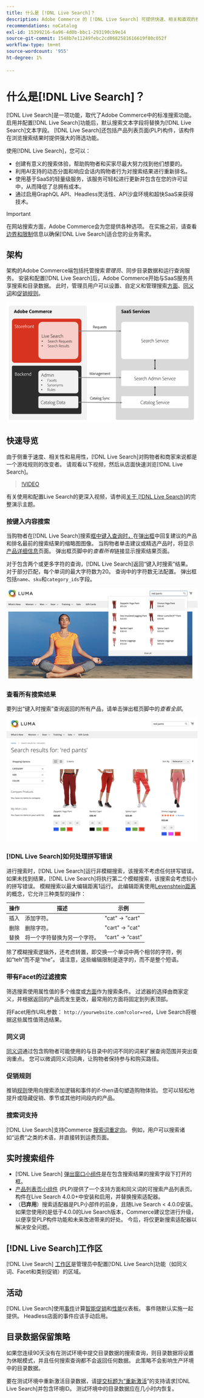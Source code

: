```yaml
---
title: 什么是 [!DNL Live Search]？
description: Adobe Commerce 的 [!DNL Live Search] 可提供快速、相关和直观的搜索体验。
recommendations: noCatalog
exl-id: 15399216-6a96-4d0b-bbc1-293190cb9e14
source-git-commit: 1548b7e11249febc2cd8682581616619f80c052f
workflow-type: tm+mt
source-wordcount: '955'
ht-degree: 1%

---
```


# 什么是[!DNL Live Search]？

[!DNL Live Search]是一项功能，取代了Adobe Commerce中的标准搜索功能。 启用并配置[!DNL Live Search]功能后，默认搜索文本字段将替换为[!DNL Live Search]文本字段。 [!DNL Live Search]还包括产品列表页面(PLP)构件，该构件在浏览搜索结果时提供强大的筛选功能。

使用[!DNL Live Search]，您可以：

- 创建有意义的搜索体验，帮助购物者和买家尽最大努力找到他们想要的。
- 利用AI支持的动态分面和响应会话内购物者行为对搜索结果进行重新排名。
- 使用基于SaaS的轻量级服务，该服务可轻松进行更新并包含在您的许可证中，从而降低了总拥有成本。
- 通过启用GraphQL API、Headless灵活性、API沙盒环境和超快SaaS来获得技术。

>[!IMPORTANT]
>
>在网站搜索方面，Adobe Commerce会为您提供各种选项。 在实施之前，请查看[边界和限制](boundaries-limits.md)信息以确保[!DNL Live Search]适合您的业务需求。

## 架构

架构的Adobe Commerce端包括托管搜索&#x200B;*管理员*、同步目录数据和运行查询服务。 安装和配置[!DNL Live Search]后，Adobe Commerce开始与SaaS服务共享搜索和目录数据。 此时，管理员用户可以设置、自定义和管理搜索[方面](facets.md)、[同义词](synonyms.md)和[促销规则](category-merch.md)。

![实时搜索数据流](assets/ls-cs-data-flow.png)

## 快速导览

由于侧重于速度、相关性和易用性，[!DNL Live Search]对购物者和商家来说都是一个游戏规则的改变者。 请观看以下视频，然后从店面快速浏览[!DNL Live Search]。

>[!VIDEO](https://video.tv.adobe.com/v/3452579?learn=on&captions=chi_hans)

有关使用和配置Live Search的更深入视频，请参阅[关于 [!DNL Live Search]](https://experienceleague.adobe.com/zh-hans/docs/commerce-learn/tutorials/getting-started/capabilities/live-search-full-demonstration)的完整演示主题。

### 按键入内容搜索

当购物者在[!DNL Live Search]搜索[框中键入查询时，](storefront-popover.md)在[弹出框](https://experienceleague.adobe.com/zh-hans/docs/commerce-admin/catalog/catalog/search/search)中回复建议的产品和排名最前的搜索结果的缩略图图像。 当购物者单击建议或精选产品时，将显示[产品详细信息](https://experienceleague.adobe.com/zh-hans/docs/commerce-admin/start/storefront/storefront)页面。 弹出框页脚中的&#x200B;_查看所有_&#x200B;链接显示搜索结果页面。

对于包含两个或更多字符的查询，[!DNL Live Search]返回“键入时搜索”结果。 对于部分匹配，每个单词的最大字符数为20。 查询中的字符数无法配置。 弹出框包括`name`、`sku`和`category_ids`字段。

![店面示例 — 键入时搜索](assets/storefront-search-as-you-type.png)

### 查看所有搜索结果

要列出“键入时搜索”查询返回的所有产品，请单击弹出框页脚中的&#x200B;_查看全部_。

![店面示例 — 价格Facet](assets/storefront-view-all-search-results.png)

### [!DNL Live Search]如何处理拼写错误

进行搜索时，[!DNL Live Search]运行非模糊搜索，该搜索不考虑任何拼写错误。 如果未找到结果，[!DNL Live Search]将执行第二个模糊搜索，该搜索会考虑较小的拼写错误。 模糊搜索以最大编辑距离1运行。 此编辑距离使用[Levenshtein距离](https://en.wikipedia.org/wiki/Levenshtein_distance)的概念，它允许三种类型的操作：

| 操作 | 描述 | 示例 |
|---|---|---|
| 插入 | 添加字符。 | &quot;cat&quot; -> &quot;cart&quot; |
| 删除 | 删除字符。 | &quot;cart&quot; -> &quot;cat&quot; |
| 替换 | 将一个字符替换为另一个字符。 | “cart” -> “cast” |

除了模糊搜索逻辑外，还考虑转置，即交换一个单词中两个相邻的字符，例如“teh”而不是“the”。 请注意，这些编辑限制是逐字的，而不是整个短语。

### 带有Facet的过滤搜索

筛选搜索使用属性值的多个维度或[方面](facets.md)作为搜索条件。 过滤器的选择由商家定义，并根据返回的产品而发生更改，最常用的方面将固定到列表顶部。

将Facet用作URL参数： `http://yourwebsite.com?color=red`，Live Search将根据这些属性值筛选结果。

### 同义词

[同义词](synonyms.md)通过包含购物者可能使用的与目录中的词不同的词来扩展查询范围并突出查询重点。 您可以微调同义词词典，让购物者保持参与和购买路径。

### 促销规则

推销[规则](rules.md)使用向搜索添加逻辑和事件的if-then语句塑造购物体验。 您可以轻松地提升或隐藏促销、季节或其他时间段内的产品。

### 搜索词支持

[!DNL Live Search]支持Commerce [搜索词重定向](https://experienceleague.adobe.com/zh-hans/docs/commerce-admin/catalog/catalog/search/search-terms)。 例如，用户可以搜索诸如“运费”之类的术语，并直接转到运费页面。

## 实时搜索组件

- [!DNL Live Search] [弹出窗口小组件](storefront-popover.md)是在包含搜索结果的搜索字段下打开的框。
- [产品列表页小组件](plp-styling.md) (PLP)提供了一个支持方面和同义词的可搜索产品列表页。 构件在Live Search 4.0.0+中安装和启用，并替换搜索适配器。
- （**已弃用**）搜索适配器是PLP小部件的前身，且随Live Search &lt; 4.0.0安装。如果您使用的是低于4.0.0的Live Search版本，Commerce建议您进行升级，以便享受PLP构件功能和未来改进带来的好处。 今后，将仅更新搜索适配器以解决安全问题。

## [!DNL Live Search]工作区

[!DNL Live Search] [工作区](workspace.md)是管理员中配置[!DNL Live Search]功能（如同义词、Facet和类别促销）的区域。

## 活动

[!DNL Live Search]使用[事件](https://developer.adobe.com/commerce/services/shared-services/storefront-events/#live-search)计算[智能促销](category-merch.md)和[性能](performance.md)仪表板。 事件随默认实施一起提供。 Headless店面的事件应该手动启用。

## 目录数据保留策略

如果您连续90天没有在测试环境中提交目录数据的搜索查询，则目录数据将设置为休眠模式，并且任何搜索查询都不会返回任何数据。 此策略不会影响生产环境中的目录数据。

要在测试环境中重新激活目录数据，请[提交标题为“重新激活](https://experienceleague.adobe.com/zh-hans/docs/commerce-knowledge-base/kb/help-center-guide/magento-help-center-user-guide#experience-league-start-page)”的支持请求[!DNL Live Search]并包含环境ID。 测试环境中的目录数据应在几小时内恢复。
